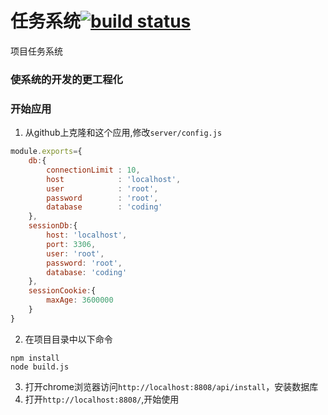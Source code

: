 # 任务系统[![build status](https://secure.travis-ci.org/thlorenz/browserify-shim.svg?branch=master)](http://travis-ci.org/thlorenz/browserify-shim)
项目任务系统

### 使系统的开发的更工程化

### 开始应用
1. 从github上克隆和这个应用,修改`server/config.js`
```javascript
module.exports={
	db:{
		connectionLimit : 10,
		host            : 'localhost',
		user            : 'root',
		password        : 'root',
		database        : 'coding'
	},
	sessionDb:{
		host: 'localhost',
		port: 3306,
		user: 'root',
		password: 'root',
		database: 'coding'
	},
	sessionCookie:{
        maxAge: 3600000
	}
}
```
2. 在项目目录中以下命令
```
npm install
node build.js
```
3. 打开chrome浏览器访问`http://localhost:8808/api/install`，安装数据库
4. 打开`http://localhost:8808/`,开始使用